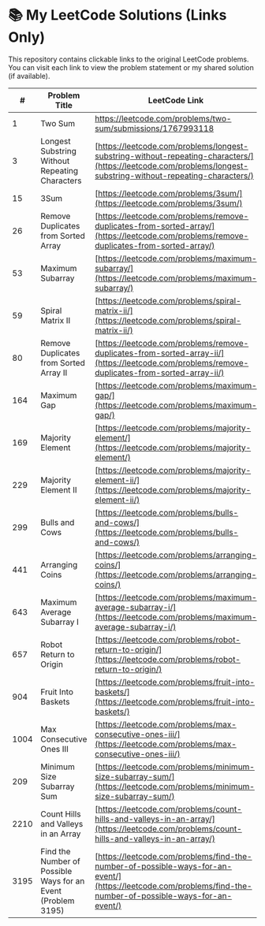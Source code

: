 # 📚 My LeetCode Solutions (Links Only)

This repository contains clickable links to the original LeetCode problems.  
You can visit each link to view the problem statement or my shared solution (if available).

| #   | Problem Title | LeetCode Link |
|-----|--------------|--------------|
| 1   | Two Sum | https://leetcode.com/problems/two-sum/submissions/1767993118
| 3   | Longest Substring Without Repeating Characters | [https://leetcode.com/problems/longest-substring-without-repeating-characters/](https://leetcode.com/problems/longest-substring-without-repeating-characters/) |
| 15  | 3Sum | [https://leetcode.com/problems/3sum/](https://leetcode.com/problems/3sum/) |
| 26  | Remove Duplicates from Sorted Array | [https://leetcode.com/problems/remove-duplicates-from-sorted-array/](https://leetcode.com/problems/remove-duplicates-from-sorted-array/) |
| 53  | Maximum Subarray | [https://leetcode.com/problems/maximum-subarray/](https://leetcode.com/problems/maximum-subarray/) |
| 59  | Spiral Matrix II | [https://leetcode.com/problems/spiral-matrix-ii/](https://leetcode.com/problems/spiral-matrix-ii/) |
| 80  | Remove Duplicates from Sorted Array II | [https://leetcode.com/problems/remove-duplicates-from-sorted-array-ii/](https://leetcode.com/problems/remove-duplicates-from-sorted-array-ii/) |
| 164 | Maximum Gap | [https://leetcode.com/problems/maximum-gap/](https://leetcode.com/problems/maximum-gap/) |
| 169 | Majority Element | [https://leetcode.com/problems/majority-element/](https://leetcode.com/problems/majority-element/) |
| 229 | Majority Element II | [https://leetcode.com/problems/majority-element-ii/](https://leetcode.com/problems/majority-element-ii/) |
| 299 | Bulls and Cows | [https://leetcode.com/problems/bulls-and-cows/](https://leetcode.com/problems/bulls-and-cows/) |
| 441 | Arranging Coins | [https://leetcode.com/problems/arranging-coins/](https://leetcode.com/problems/arranging-coins/) |
| 643 | Maximum Average Subarray I | [https://leetcode.com/problems/maximum-average-subarray-i/](https://leetcode.com/problems/maximum-average-subarray-i/) |
| 657 | Robot Return to Origin | [https://leetcode.com/problems/robot-return-to-origin/](https://leetcode.com/problems/robot-return-to-origin/) |
| 904 | Fruit Into Baskets | [https://leetcode.com/problems/fruit-into-baskets/](https://leetcode.com/problems/fruit-into-baskets/) |
| 1004| Max Consecutive Ones III | [https://leetcode.com/problems/max-consecutive-ones-iii/](https://leetcode.com/problems/max-consecutive-ones-iii/) |
| 209 | Minimum Size Subarray Sum | [https://leetcode.com/problems/minimum-size-subarray-sum/](https://leetcode.com/problems/minimum-size-subarray-sum/) |
| 2210| Count Hills and Valleys in an Array | [https://leetcode.com/problems/count-hills-and-valleys-in-an-array/](https://leetcode.com/problems/count-hills-and-valleys-in-an-array/) |
| 3195| Find the Number of Possible Ways for an Event (Problem 3195) | [https://leetcode.com/problems/find-the-number-of-possible-ways-for-an-event/](https://leetcode.com/problems/find-the-number-of-possible-ways-for-an-event/) |
